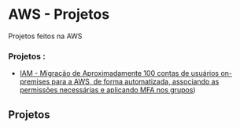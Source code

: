# AWS - Projetos
Projetos feitos na AWS

### Projetos :
  - [IAM - Migração de Aproximadamente 100 contas de usuários on-premises para a AWS, de forma automatizada, associando as permissões necessárias e aplicando MFA nos grupos](iam/multiplos-usuarios/Readme.md))
## Projetos
